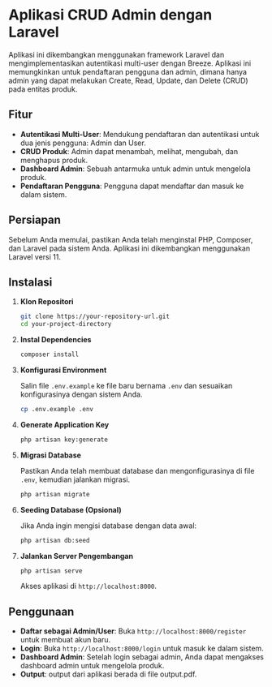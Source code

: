 # Aplikasi CRUD Admin dengan Laravel

Aplikasi ini dikembangkan menggunakan framework Laravel dan mengimplementasikan autentikasi multi-user dengan Breeze. Aplikasi ini memungkinkan untuk pendaftaran pengguna dan admin, dimana hanya admin yang dapat melakukan Create, Read, Update, dan Delete (CRUD) pada entitas produk.

## Fitur

- **Autentikasi Multi-User**: Mendukung pendaftaran dan autentikasi untuk dua jenis pengguna: Admin dan User.
- **CRUD Produk**: Admin dapat menambah, melihat, mengubah, dan menghapus produk.
- **Dashboard Admin**: Sebuah antarmuka untuk admin untuk mengelola produk.
- **Pendaftaran Pengguna**: Pengguna dapat mendaftar dan masuk ke dalam sistem.

## Persiapan

Sebelum Anda memulai, pastikan Anda telah menginstal PHP, Composer, dan Laravel pada sistem Anda. Aplikasi ini dikembangkan menggunakan Laravel versi 11.

## Instalasi

1. **Klon Repositori**

    ```bash
    git clone https://your-repository-url.git
    cd your-project-directory
    ```

2. **Instal Dependencies**

    ```bash
    composer install
    ```

3. **Konfigurasi Environment**

    Salin file `.env.example` ke file baru bernama `.env` dan sesuaikan konfigurasinya dengan sistem Anda.

    ```bash
    cp .env.example .env
    ```

4. **Generate Application Key**

    ```bash
    php artisan key:generate
    ```

5. **Migrasi Database**

    Pastikan Anda telah membuat database dan mengonfigurasinya di file `.env`, kemudian jalankan migrasi.

    ```bash
    php artisan migrate
    ```

6. **Seeding Database (Opsional)**

    Jika Anda ingin mengisi database dengan data awal:

    ```bash
    php artisan db:seed
    ```

7. **Jalankan Server Pengembangan**

    ```bash
    php artisan serve
    ```

    Akses aplikasi di `http://localhost:8000`.

## Penggunaan

- **Daftar sebagai Admin/User**: Buka `http://localhost:8000/register` untuk membuat akun baru.
- **Login**: Buka `http://localhost:8000/login` untuk masuk ke dalam sistem.
- **Dashboard Admin**: Setelah login sebagai admin, Anda dapat mengakses dashboard admin untuk mengelola produk.
- **Output**: output dari aplikasi berada di file output.pdf.

